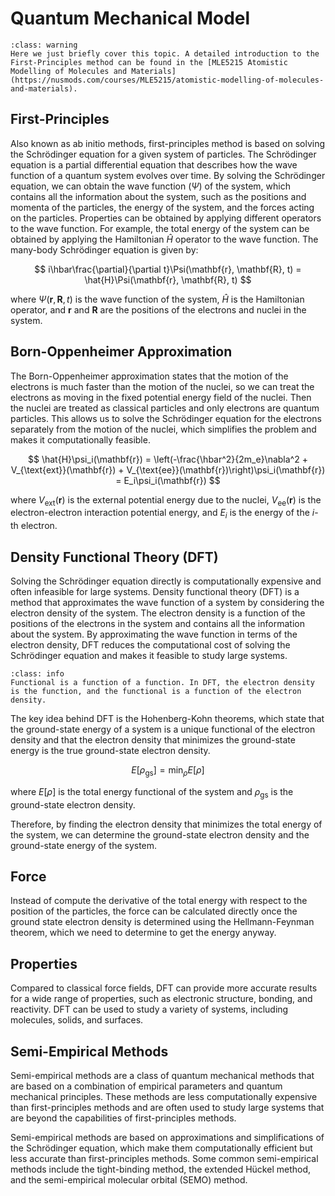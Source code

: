# Quantum Mechanical Model
```{admonition} First Principles Method
:class: warning
Here we just briefly cover this topic. A detailed introduction to the First-Principles method can be found in the [MLE5215 Atomistic Modelling of Molecules and Materials](https://nusmods.com/courses/MLE5215/atomistic-modelling-of-molecules-and-materials).
```

## First-Principles
Also known as ab initio methods, first-principles method is based on solving the Schrödinger equation for a given system of particles. The Schrödinger equation is a partial differential equation that describes how the wave function of a quantum system evolves over time. By solving the Schrödinger equation, we can obtain the wave function ($\Psi$) of the system, which contains all the information about the system, such as the positions and momenta of the particles, the energy of the system, and the forces acting on the particles. Properties can be obtained by applying different operators to the wave function. For example, the total energy of the system can be obtained by applying the Hamiltonian $\hat{H}$ operator to the wave function. The many-body Schrödinger equation is given by:

$$
i\hbar\frac{\partial}{\partial t}\Psi(\mathbf{r}, \mathbf{R}, t) = \hat{H}\Psi(\mathbf{r}, \mathbf{R}, t)
$$

where $\Psi(\mathbf{r}, \mathbf{R}, t)$ is the wave function of the system, $\hat{H}$ is the Hamiltonian operator, and $\mathbf{r}$ and $\mathbf{R}$ are the positions of the electrons and nuclei in the system.

## Born-Oppenheimer Approximation
The Born-Oppenheimer approximation states that the motion of the electrons is much faster than the motion of the nuclei, so we can treat the electrons as moving in the fixed potential energy field of the nuclei. Then the nuclei are treated as classical particles and only electrons are quantum particles. This allows us to solve the Schrödinger equation for the electrons separately from the motion of the nuclei, which simplifies the problem and makes it computationally feasible. 

$$
\hat{H}\psi_i(\mathbf{r}) = \left(-\frac{\hbar^2}{2m_e}\nabla^2 + V_{\text{ext}}(\mathbf{r}) + V_{\text{ee}}(\mathbf{r})\right)\psi_i(\mathbf{r}) = E_i\psi_i(\mathbf{r})
$$

where $V_{\text{ext}}(\mathbf{r})$ is the external potential energy due to the nuclei, $V_{\text{ee}}(\mathbf{r})$ is the electron-electron interaction potential energy, and $E_i$ is the energy of the $i$-th electron.

## Density Functional Theory (DFT)
Solving the Schrödinger equation directly is computationally expensive and often infeasible for large systems. Density functional theory (DFT) is a method that approximates the wave function of a system by considering the electron density of the system. The electron density is a function of the positions of the electrons in the system and contains all the information about the system. By approximating the wave function in terms of the electron density, DFT reduces the computational cost of solving the Schrödinger equation and makes it feasible to study large systems.

```{admonition} Functional
:class: info
Functional is a function of a function. In DFT, the electron density is the function, and the functional is a function of the electron density.
```

The key idea behind DFT is the Hohenberg-Kohn theorems, which state that the ground-state energy of a system is a unique functional of the electron density and that the electron density that minimizes the ground-state energy is the true ground-state electron density. 

$$
E[\rho_{\text{gs}}] = \min_{\rho} E[\rho]
$$

where $E[\rho]$ is the total energy functional of the system and $\rho_{\text{gs}}$ is the ground-state electron density. 

Therefore, by finding the electron density that minimizes the total energy of the system, we can determine the ground-state electron density and the ground-state energy of the system.

## Force
Instead of compute the derivative of the total energy with respect to the position of the particles, the force can be calculated directly once the ground state electron density is determined using the Hellmann-Feynman theorem, which we need to determine to get the energy anyway.

## Properties
Compared to classical force fields, DFT can provide more accurate results for a wide range of properties, such as electronic structure, bonding, and reactivity. DFT can be used to study a variety of systems, including molecules, solids, and surfaces. 

## Semi-Empirical Methods
Semi-empirical methods are a class of quantum mechanical methods that are based on a combination of empirical parameters and quantum mechanical principles. These methods are less computationally expensive than first-principles methods and are often used to study large systems that are beyond the capabilities of first-principles methods. 

Semi-empirical methods are based on approximations and simplifications of the Schrödinger equation, which make them computationally efficient but less accurate than first-principles methods. Some common semi-empirical methods include the tight-binding method, the extended Hückel method, and the semi-empirical molecular orbital (SEMO) method.

